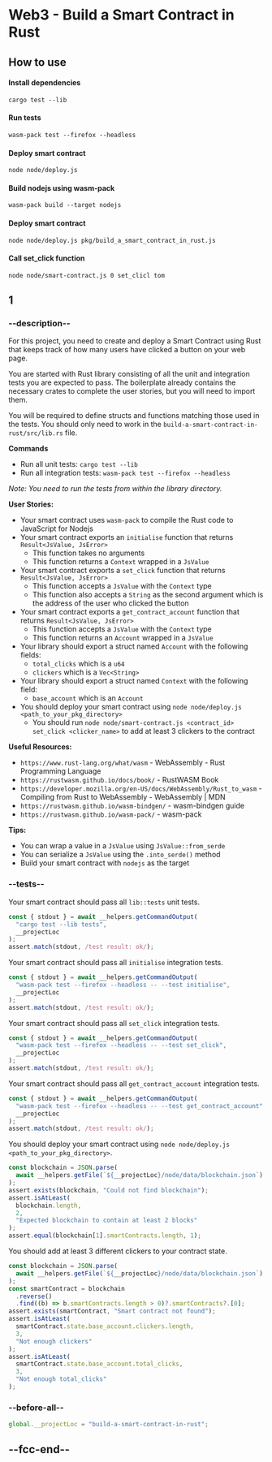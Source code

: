 # Web3 - Build a Smart Contract in Rust

## How to use

#### Install dependencies

```
cargo test --lib
```

#### Run tests

```
wasm-pack test --firefox --headless
```

#### Deploy smart contract

```
node node/deploy.js
```

#### Build nodejs using wasm-pack

```
wasm-pack build --target nodejs
```

#### Deploy smart contract

```
node node/deploy.js pkg/build_a_smart_contract_in_rust.js
```

#### Call set_click function

```
node node/smart-contract.js 0 set_clicl tom
```

## 1

### --description--

For this project, you need to create and deploy a Smart Contract using Rust that keeps track of how many users have clicked a button on your web page.

You are started with Rust library consisting of all the unit and integration tests you are expected to pass. The boilerplate already contains the necessary crates to complete the user stories, but you will need to import them.

You will be required to define structs and functions matching those used in the tests. You should only need to work in the `build-a-smart-contract-in-rust/src/lib.rs` file.

**Commands**

- Run all unit tests: `cargo test --lib`
- Run all integration tests: `wasm-pack test --firefox --headless`

_Note: You need to run the tests from within the library directory._

**User Stories:**

- Your smart contract uses `wasm-pack` to compile the Rust code to JavaScript for Nodejs
- Your smart contract exports an `initialise` function that returns `Result<JsValue, JsError>`
  - This function takes no arguments
  - This function returns a `Context` wrapped in a `JsValue`
- Your smart contract exports a `set_click` function that returns `Result<JsValue, JsError>`
  - This function accepts a `JsValue` with the `Context` type
  - This function also accepts a `String` as the second argument which is the address of the user who clicked the button
- Your smart contract exports a `get_contract_account` function that returns `Result<JsValue, JsError>`
  - This function accepts a `JsValue` with the `Context` type
  - This function returns an `Account` wrapped in a `JsValue`
- Your library should export a struct named `Account` with the following fields:
  - `total_clicks` which is a `u64`
  - `clickers` which is a `Vec<String>`
- Your library should export a struct named `Context` with the following field:
  - `base_account` which is an `Account`
- You should deploy your smart contract using `node node/deploy.js <path_to_your_pkg_directory>`
  - You should run `node node/smart-contract.js <contract_id> set_click <clicker_name>` to add at least 3 clickers to the contract

**Useful Resources:**

- `https://www.rust-lang.org/what/wasm` - WebAssembly - Rust Programming Language
- `https://rustwasm.github.io/docs/book/` - RustWASM Book
- `https://developer.mozilla.org/en-US/docs/WebAssembly/Rust_to_wasm` - Compiling from Rust to WebAssembly - WebAssembly | MDN
- `https://rustwasm.github.io/wasm-bindgen/` - wasm-bindgen guide
- `https://rustwasm.github.io/wasm-pack/` - wasm-pack

**Tips:**

- You can wrap a value in a `JsValue` using `JsValue::from_serde`
- You can serialize a `JsValue` using the `.into_serde()` method
- Build your smart contract with `nodejs` as the target

### --tests--

Your smart contract should pass all `lib::tests` unit tests.

```js
const { stdout } = await __helpers.getCommandOutput(
  "cargo test --lib tests",
  __projectLoc
);
assert.match(stdout, /test result: ok/);
```

Your smart contract should pass all `initialise` integration tests.

```js
const { stdout } = await __helpers.getCommandOutput(
  "wasm-pack test --firefox --headless -- --test initialise",
  __projectLoc
);
assert.match(stdout, /test result: ok/);
```

Your smart contract should pass all `set_click` integration tests.

```js
const { stdout } = await __helpers.getCommandOutput(
  "wasm-pack test --firefox --headless -- --test set_click",
  __projectLoc
);
assert.match(stdout, /test result: ok/);
```

Your smart contract should pass all `get_contract_account` integration tests.

```js
const { stdout } = await __helpers.getCommandOutput(
  "wasm-pack test --firefox --headless -- --test get_contract_account",
  __projectLoc
);
assert.match(stdout, /test result: ok/);
```

You should deploy your smart contract using `node node/deploy.js <path_to_your_pkg_directory>`.

```js
const blockchain = JSON.parse(
  await __helpers.getFile(`${__projectLoc}/node/data/blockchain.json`)
);
assert.exists(blockchain, "Could not find blockchain");
assert.isAtLeast(
  blockchain.length,
  2,
  "Expected blockchain to contain at least 2 blocks"
);
assert.equal(blockchain[1].smartContracts.length, 1);
```

You should add at least 3 different clickers to your contract state.

```js
const blockchain = JSON.parse(
  await __helpers.getFile(`${__projectLoc}/node/data/blockchain.json`)
);
const smartContract = blockchain
  .reverse()
  .find((b) => b.smartContracts.length > 0)?.smartContracts?.[0];
assert.exists(smartContract, "Smart contract not found");
assert.isAtLeast(
  smartContract.state.base_account.clickers.length,
  3,
  "Not enough clickers"
);
assert.isAtLeast(
  smartContract.state.base_account.total_clicks,
  3,
  "Not enough total_clicks"
);
```

### --before-all--

```js
global.__projectLoc = "build-a-smart-contract-in-rust";
```

## --fcc-end--
